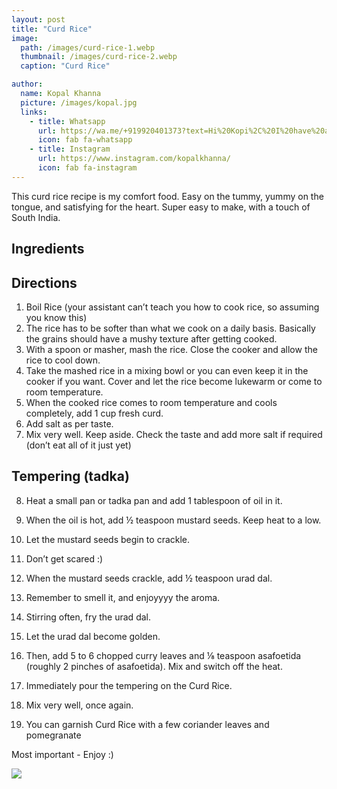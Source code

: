 ```yaml
---
layout: post
title: "Curd Rice"
image:
  path: /images/curd-rice-1.webp
  thumbnail: /images/curd-rice-2.webp
  caption: "Curd Rice"

author:
  name: Kopal Khanna
  picture: /images/kopal.jpg
  links:
    - title: Whatsapp
      url: https://wa.me/+919920401373?text=Hi%20Kopi%2C%20I%20have%20a%20quick%20question%20about%20your%20Curd%20Rice%20recipe
      icon: fab fa-whatsapp
    - title: Instagram
      url: https://www.instagram.com/kopalkhanna/
      icon: fab fa-instagram
---
```


This curd rice recipe is my comfort food. Easy on the tummy, yummy on the tongue, and satisfying for the heart. Super easy to make, with a touch of South India.

## Ingredients

## Directions

1. Boil Rice (your assistant can’t teach you how to cook rice, so assuming you know this)
2. The rice has to be softer than what we cook on a daily basis. Basically the grains should have a mushy texture after getting cooked.
3. With a spoon or masher, mash the rice. Close the cooker and allow the rice to cool down.
4. Take the mashed rice in a mixing bowl or you can even keep it in the cooker if you want. Cover and let the rice become lukewarm or come to room temperature.
5. When the cooked rice comes to room temperature and cools completely, add 1 cup fresh curd.
6. Add salt as per taste.
7. Mix very well. Keep aside. Check the taste and add more salt if required (don’t eat all of it just yet)

## Tempering (tadka)

8. Heat a small pan or tadka pan and add 1 tablespoon of oil in it.
9. When the oil is hot, add ½ teaspoon mustard seeds. Keep heat to a low.

10. Let the mustard seeds begin to crackle.
11. Don’t get scared :)
12. When the mustard seeds crackle, add ½ teaspoon urad dal.
13. Remember to smell it, and enjoyyyy the aroma.
14. Stirring often, fry the urad dal.
15. Let the urad dal become golden.
16. Then, add 5 to 6 chopped curry leaves and ⅛ teaspoon asafoetida (roughly 2 pinches of asafoetida). Mix and switch off the heat.
17. Immediately pour the tempering on the Curd Rice.
18. Mix very well, once again.
19. You can garnish Curd Rice with a few coriander leaves and pomegranate

Most important - Enjoy :)

<img src="/rosies-recipes/images/curd-rice-2.webp">
